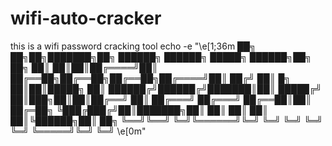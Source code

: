 # wifi-auto-cracker
this is a wifi password cracking tool
echo -e "\e[1;36m
██╗    ██╗██╗███████╗██╗    ██████╗ ██████╗  █████╗  ██████╗██╗  ██╗
██║    ██║██║██╔════╝██║    ██╔══██╗██╔══██╗██╔══██╗██╔════╝██║ ██╔╝
██║ █╗ ██║██║█████╗  ██║    ██████╔╝██████╔╝███████║██║     █████╔╝ 
██║███╗██║██║██╔══╝  ██║    ██╔═══╝ ██╔═══╝ ██╔══██║██║     ██╔═██╗ 
╚███╔███╔╝██║███████╗██║    ██║     ██║     ██║  ██║╚██████╗██║  ██╗
 ╚══╝╚══╝ ╚═╝╚══════╝╚═╝    ╚═╝     ╚═╝     ╚═╝  ╚═╝ ╚═════╝╚═╝  ╚═╝
\e[0m"
